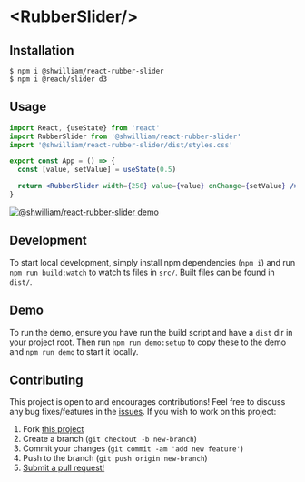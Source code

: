 # \<RubberSlider/\>

## Installation

```shell
$ npm i @shwilliam/react-rubber-slider
$ npm i @reach/slider d3
```

## Usage

```jsx
import React, {useState} from 'react'
import RubberSlider from '@shwilliam/react-rubber-slider'
import '@shwilliam/react-rubber-slider/dist/styles.css'

export const App = () => {
  const [value, setValue] = useState(0.5)

  return <RubberSlider width={250} value={value} onChange={setValue} />
}
```

[![@shwilliam/react-rubber-slider demo](https://codesandbox.io/static/img/play-codesandbox.svg)](https://codesandbox.io/s/gifted-shannon-qed9g?fontsize=14&hidenavigation=1&theme=dark)

## Development

To start local development, simply install npm dependencies (`npm i`) and run `npm run build:watch` to watch ts files in `src/`. Built files can be found in `dist/`.

## Demo

To run the demo, ensure you have run the build script and have a `dist` dir in your project root. Then run `npm run demo:setup` to copy these to the demo and `npm run demo` to start it locally.

## Contributing

This project is open to and encourages contributions! Feel free to discuss any bug fixes/features in the [issues](https://github.com/shwilliam/react-rubber-slider/issues). If you wish to work on this project:

1. Fork [this project](https://github.com/shwilliam/react-rubber-slider)
2. Create a branch (`git checkout -b new-branch`)
3. Commit your changes (`git commit -am 'add new feature'`)
4. Push to the branch (`git push origin new-branch`)
5. [Submit a pull request!](https://github.com/shwilliam/react-rubber-slider/pull/new/master)
